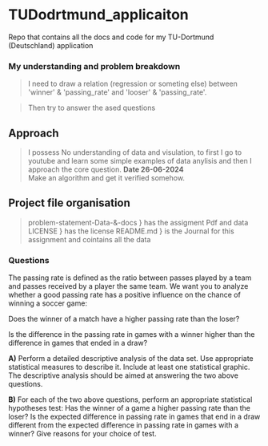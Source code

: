 
# TUDodrtmund_applicaiton

Repo that contains all the docs and code for my TU-Dortmund (Deutschland) application

### My understanding and problem breakdown

>I need to draw a relation (regression or someting else) between 'winner' & 'passing_rate' and 'looser' & 'passing_rate'.

>Then try to answer the ased questions

## Approach

>I possess No understanding of data and visulation, to first I go to youtube and learn some simple examples of data anylisis and then I approach the core question. **Date 26-06-2024**  
>Make an algorithm and get it verified somehow.

## Project file organisation

 > problem-statement-Data-&-docs } has the assigment Pdf and data 
 > LICENSE } has the license
 > README.md } is the Journal for this assignment and cointains all the data

### Questions

The passing rate is defined as the ratio between passes played by a team and passes received by a
player the same team. We want you to analyze whether a good passing rate has a positive influence on
the chance of winning a soccer game:

 Does the winner of a match have a higher passing rate than the loser? 

 Is the difference in the passing rate in games with a winner higher than the difference in games that ended in a draw?

**A)** Perform a detailed descriptive analysis of the data set. Use appropriate statistical measures to
describe it. Include at least one statistical graphic. The descriptive analysis should be aimed at
answering the two above questions.

**B)** For each of the two above questions, perform an appropriate statistical hypotheses test: Has the
winner of a game a higher passing rate than the loser? Is the expected difference in passing rate
in games that end in a draw different from the expected difference in passing rate in games with
a winner? Give reasons for your choice of test.
